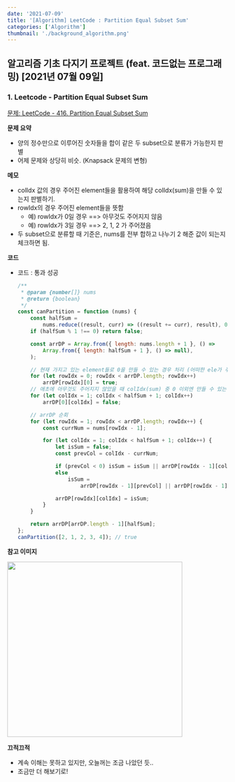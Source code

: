 ```yaml
---
date: '2021-07-09'
title: '[Algorithm] LeetCode : Partition Equal Subset Sum'
categories: ['Algorithm']
thumbnail: './background_algorithm.png'
---
```


## 알고리즘 기초 다지기 프로젝트 (feat. 코드없는 프로그래밍) [2021년 07월 09일]

### **1.** Leetcode - Partition Equal Subset Sum

[문제: LeetCode - 416. Partition Equal Subset Sum](https://leetcode.com/problems/partition-equal-subset-sum/)

**문제 요약**

-   양의 정수만으로 이루어진 숫자들을 합이 같은 두 subset으로 분류가 가능한지 판별
-   어제 문제와 상당히 비슷. (Knapsack 문제의 변형)

**메모**

-   colIdx 값의 경우 주어진 element들을 활용하여 해당 colIdx(sum)을 만들 수 있는지 판별하기.
-   rowIdx의 경우 주어진 element들을 뜻함
    -   예) rowIdx가 0일 경우 ==> 아무것도 주어지지 않음
    -   예) rowIdx가 3일 경우 ==> 2, 1, 2 가 주어졌음
-   두 subset으로 분류할 때 기준은, nums를 전부 합하고 나누기 2 해준 값이 되는지 체크하면 됨.

**코드**

-   코드 : 통과 성공

    ```js
    /**
     * @param {number[]} nums
     * @return {boolean}
     */
    const canPartition = function (nums) {
        const halfSum =
            nums.reduce((result, curr) => ((result += curr), result), 0) / 2;
        if (halfSum % 1 !== 0) return false;

        const arrDP = Array.from({ length: nums.length + 1 }, () =>
            Array.from({ length: halfSum + 1 }, () => null),
        );

        // 현재 가지고 있는 element들로 0을 만들 수 있는 경우 처리 (어떠한 ele가 주어져도 주어진 ele들이 다 없을 수도 있으니까 0은 만들 수 있음)
        for (let rowIdx = 0; rowIdx < arrDP.length; rowIdx++)
            arrDP[rowIdx][0] = true;
        // 애초에 아무것도 주어지지 않았을 때 colIdx(sum) 중 0 이외엔 만들 수 있는 게 없음
        for (let colIdx = 1; colIdx < halfSum + 1; colIdx++)
            arrDP[0][colIdx] = false;

        // arrDP 순회
        for (let rowIdx = 1; rowIdx < arrDP.length; rowIdx++) {
            const currNum = nums[rowIdx - 1];

            for (let colIdx = 1; colIdx < halfSum + 1; colIdx++) {
                let isSum = false;
                const prevCol = colIdx - currNum;

                if (prevCol < 0) isSum = isSum || arrDP[rowIdx - 1][colIdx];
                else
                    isSum =
                        arrDP[rowIdx - 1][prevCol] || arrDP[rowIdx - 1][colIdx];

                arrDP[rowIdx][colIdx] = isSum;
            }
        }

        return arrDP[arrDP.length - 1][halfSum];
    };
    canPartition([2, 1, 2, 3, 4]); // true
    ```

**참고 이미지**

<img width="400" src="https://user-images.githubusercontent.com/33610315/125018182-8c23ff00-e0af-11eb-8ffc-424f449174ea.png"/>

**끄적끄적**

-   계속 이해는 못하고 있지만, 오늘꺼는 조금 나았던 듯..
-   조금만 더 해보기로!
